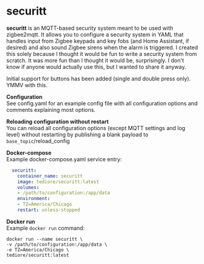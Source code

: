 # securitt
**securitt** is an MQTT-based security system meant to be used with zigbee2mqtt. It allows you to configure a security system in YAML that handles input from Zigbee keypads and key fobs (and Home Assistant, if desired) and also sound Zigbee sirens when the alarm is triggered. I created this solely because I thought it would be fun to write a security system from scratch. It was more fun than I thought it would be, surprisingly. I don't know if anyone would actually use this, but I wanted to share it anyway.

Initial support for buttons has been added (single and double press only). YMMV with this.

**Configuration**
<br>
See config.yaml for an example config file with all configuration options and comments explaining most options.

**Reloading configuration without restart**
<br>
You can reload all configuration options (except MQTT settings and log level) without restarting by publishing a blank payload to `base_topic`/reload_config

**Docker-compose**
<br>
Example docker-compose.yaml service entry:
```yaml
  securitt:
    container_name: securitt
    image: tediore/securitt:latest
    volumes:
    - /path/to/configuration:/app/data
    environment:
    - TZ=America/Chicago
    restart: unless-stopped
```

**Docker run**
<br>
Example `docker run` command:
```
docker run --name securitt \
-v /path/to/configuration:/app/data \
-e TZ=America/Chicago \
tediore/securitt:latest
```